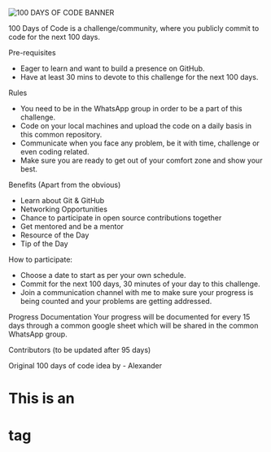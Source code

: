 ![100 DAYS OF CODE BANNER](/PHOTO/banner.png)

100 Days of Code is a challenge/community, where you publicly commit to code for the next 100 days.

Pre-requisites 
- Eager to learn and want to build a presence on GitHub. 
- Have at least 30 mins to devote to this challenge for the next 100 days. 

Rules
- You need to be in the WhatsApp group in order to be a part of this challenge.  
- Code on your local machines and upload the code on a daily basis in this common repository. 
- Communicate when you face any problem, be it with time, challenge or even coding related. 
- Make sure you are ready to get out of your comfort zone and show your best. 

Benefits (Apart from the obvious)
- Learn about Git & GitHub
- Networking Opportunities
- Chance to participate in open source contributions together
- Get mentored and be a mentor 
- Resource of the Day 
- Tip of the Day


How to participate: 
- Choose a date to start as per your own schedule. 
- Commit for the next 100 days, 30 minutes of your day to this challenge. 
- Join a communication channel with me to make sure your progress is being counted and your problems are getting addressed. 


Progress Documentation 
Your progress will be documented for every 15 days through a common google sheet which will be shared in the common WhatsApp group. 

Contributors 
(to be updated after 95 days)


Original 100 days of code idea by - Alexander 

# This is an <h1> tag
